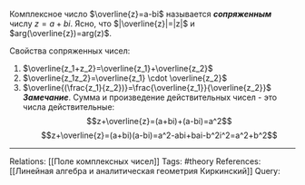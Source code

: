 Комплексное число $\overline{z}=a-bi$ называется ***сопряженным*** числу $z=a+bi$. 
Ясно, что $|\overline{z}|=|z|$ и $arg(\overline{z})=arg(z)$. 

Свойства сопряженных чисел:
1. $\overline{z_1+z_2}=\overline{z_1}+\overline{z_2}$
2. $\overline{z_1z_2}=\overline{z_1} \cdot \overline{z_2}$
3. $\overline{(\frac{z_1}{z_2})}=\frac{\overline{z_1}}{\overline{z_2}}$
***Замечание***. Сумма и произведение действительных чисел - это числа действительные: 
$$z+\overline{z}=(a+bi)+(a-bi)=a^2$$
$$z+\overline{z}=(a+bi)(a-bi)=a^2-abi+bai-b^2i^2=a^2+b^2$$

___
Relations: [[Поле комплексных чисел]] 
Tags: #theory 
References: [[Линейная алгебра и аналитическая геометрия Киркинский]] 
Query: 